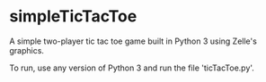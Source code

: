 # simpleTicTacToe
A simple two-player tic tac toe game built in Python 3 using Zelle's graphics.

To run, use any version of Python 3 and run the file 'ticTacToe.py'.
